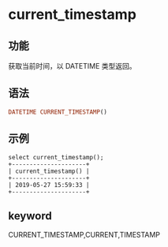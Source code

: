 # current_timestamp

## 功能

获取当前时间，以 DATETIME 类型返回。

## 语法

```Haskell
DATETIME CURRENT_TIMESTAMP()
```

## 示例

```Plain Text
select current_timestamp();
+---------------------+
| current_timestamp() |
+---------------------+
| 2019-05-27 15:59:33 |
+---------------------+
```

## keyword

CURRENT_TIMESTAMP,CURRENT,TIMESTAMP
